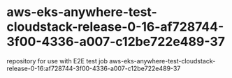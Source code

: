 # aws-eks-anywhere-test-cloudstack-release-0-16-af728744-3f00-4336-a007-c12be722e489-37
repository for use with E2E test job aws-eks-anywhere-test-cloudstack-release-0-16:af728744-3f00-4336-a007-c12be722e489-37
